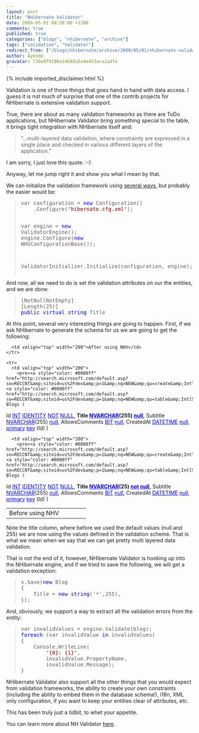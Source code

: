 ```yaml
---
layout: post
title: "NHibernate Validator"
date: 2009-05-01 08:28:00 +1200
comments: true
published: true
categories: ["blogs", "nhibernate", "archive"]
tags: ["validation", "Validator"]
redirect_from: ["/blogs/nhibernate/archive/2009/05/01/nhibernate-validator.aspx"]
author: Ayende
gravatar: 730a9f9186e14b8da5a4e453aca2adfe
---
```

{% include imported_disclaimer.html %}
<p>Validation is one of those things that goes hand in hand with data access. I guess it is not much of surprise that one of the contrib projects for NHibernate is extensive validation support.</p>  <p>True, there are about as many validation frameworks as there are ToDo applications, but NHibernate Validator bring something special to the table, it brings tight integration with NHibernate itself and:</p>  <blockquote>   <p>“…multi-layered data validation, where constraints are expressed in a single place and checked in various different layers of the application.”</p> </blockquote>  <p>I am sorry, I just love this quote. :-)</p>  <p>Anyway, let me jump right it and show you what I mean by that.</p>  <p>We can initialize the validation framework using <a href="http://nhforge.org/wikis/validator/nhibernate-validator-1-0-0-documentation.aspx">several ways</a>, but probably the easier would be:</p>  <blockquote>   <pre>var configuration = <span style="color: #0000ff">new</span> Configuration()
	.Configure(&quot;<span style="color: #8b0000">hibernate.cfg.xml</span>&quot;);

var engine = <span style="color: #0000ff">new</span> ValidatorEngine();
engine.Configure(<span style="color: #0000ff">new</span> NHVConfigurationBase());

ValidatorInitializer.Initialize(configuration, engine);</pre>
</blockquote>

<p>And now, all we need to do is set the validation attributes on our the entities, and we are done:</p>

<blockquote>
  <pre>[NotNullNotEmpty]
[Length(25)]
<span style="color: #0000ff">public</span> <span style="color: #0000ff">virtual</span> <span style="color: #0000ff">string</span> Title</pre>
</blockquote>

<p>At this point, several very interesting things are going to happen. First, if we ask NHibernate to generate the schema for us we are going to get the following:</p>

<table cellspacing="0" cellpadding="2" width="400" border="0"><tbody>
    <tr>
      <td valign="top" width="200">Before using NHV</td>

      <td valign="top" width="200">After using NHV</td>
    </tr>

    <tr>
      <td valign="top" width="200">
        <pre><a style="color: #0000ff" href="http://search.microsoft.com/default.asp?so=RECCNT&amp;siteid=us%2Fdev&amp;p=1&amp;nq=NEW&amp;qu=create&amp;IntlSearch=&amp;boolean=PHRASE&amp;ig=01&amp;i=09&amp;i=99">create</a> <a style="color: #0000ff" href="http://search.microsoft.com/default.asp?so=RECCNT&amp;siteid=us%2Fdev&amp;p=1&amp;nq=NEW&amp;qu=table&amp;IntlSearch=&amp;boolean=PHRASE&amp;ig=01&amp;i=09&amp;i=99">table</a> Blogs (
  Id <a style="color: #0000ff" href="http://search.microsoft.com/default.asp?so=RECCNT&amp;siteid=us%2Fdev&amp;p=1&amp;nq=NEW&amp;qu=INT&amp;IntlSearch=&amp;boolean=PHRASE&amp;ig=01&amp;i=09&amp;i=99">INT</a> <a style="color: #0000ff" href="http://search.microsoft.com/default.asp?so=RECCNT&amp;siteid=us%2Fdev&amp;p=1&amp;nq=NEW&amp;qu=IDENTITY&amp;IntlSearch=&amp;boolean=PHRASE&amp;ig=01&amp;i=09&amp;i=99">IDENTITY</a> <a style="color: #0000ff" href="http://search.microsoft.com/default.asp?so=RECCNT&amp;siteid=us%2Fdev&amp;p=1&amp;nq=NEW&amp;qu=NOT&amp;IntlSearch=&amp;boolean=PHRASE&amp;ig=01&amp;i=09&amp;i=99">NOT</a> <a style="color: #0000ff" href="http://search.microsoft.com/default.asp?so=RECCNT&amp;siteid=us%2Fdev&amp;p=1&amp;nq=NEW&amp;qu=NULL&amp;IntlSearch=&amp;boolean=PHRASE&amp;ig=01&amp;i=09&amp;i=99">NULL</a>,
   <strong>Title </strong><a style="color: #0000ff" href="http://search.microsoft.com/default.asp?so=RECCNT&amp;siteid=us%2Fdev&amp;p=1&amp;nq=NEW&amp;qu=NVARCHAR&amp;IntlSearch=&amp;boolean=PHRASE&amp;ig=01&amp;i=09&amp;i=99"><strong>NVARCHAR</strong></a><strong>(255) </strong><a style="color: #0000ff" href="http://search.microsoft.com/default.asp?so=RECCNT&amp;siteid=us%2Fdev&amp;p=1&amp;nq=NEW&amp;qu=null&amp;IntlSearch=&amp;boolean=PHRASE&amp;ig=01&amp;i=09&amp;i=99"><strong>null</strong></a><strong>,</strong>
   Subtitle <a style="color: #0000ff" href="http://search.microsoft.com/default.asp?so=RECCNT&amp;siteid=us%2Fdev&amp;p=1&amp;nq=NEW&amp;qu=NVARCHAR&amp;IntlSearch=&amp;boolean=PHRASE&amp;ig=01&amp;i=09&amp;i=99">NVARCHAR</a>(255) <a style="color: #0000ff" href="http://search.microsoft.com/default.asp?so=RECCNT&amp;siteid=us%2Fdev&amp;p=1&amp;nq=NEW&amp;qu=null&amp;IntlSearch=&amp;boolean=PHRASE&amp;ig=01&amp;i=09&amp;i=99">null</a>,
   AllowsComments <a style="color: #0000ff" href="http://search.microsoft.com/default.asp?so=RECCNT&amp;siteid=us%2Fdev&amp;p=1&amp;nq=NEW&amp;qu=BIT&amp;IntlSearch=&amp;boolean=PHRASE&amp;ig=01&amp;i=09&amp;i=99">BIT</a> <a style="color: #0000ff" href="http://search.microsoft.com/default.asp?so=RECCNT&amp;siteid=us%2Fdev&amp;p=1&amp;nq=NEW&amp;qu=null&amp;IntlSearch=&amp;boolean=PHRASE&amp;ig=01&amp;i=09&amp;i=99">null</a>,
   CreatedAt <a style="color: #0000ff" href="http://search.microsoft.com/default.asp?so=RECCNT&amp;siteid=us%2Fdev&amp;p=1&amp;nq=NEW&amp;qu=DATETIME&amp;IntlSearch=&amp;boolean=PHRASE&amp;ig=01&amp;i=09&amp;i=99">DATETIME</a> <a style="color: #0000ff" href="http://search.microsoft.com/default.asp?so=RECCNT&amp;siteid=us%2Fdev&amp;p=1&amp;nq=NEW&amp;qu=null&amp;IntlSearch=&amp;boolean=PHRASE&amp;ig=01&amp;i=09&amp;i=99">null</a>,
   <a style="color: #0000ff" href="http://search.microsoft.com/default.asp?so=RECCNT&amp;siteid=us%2Fdev&amp;p=1&amp;nq=NEW&amp;qu=primary&amp;IntlSearch=&amp;boolean=PHRASE&amp;ig=01&amp;i=09&amp;i=99">primary</a> <a style="color: #0000ff" href="http://search.microsoft.com/default.asp?so=RECCNT&amp;siteid=us%2Fdev&amp;p=1&amp;nq=NEW&amp;qu=key&amp;IntlSearch=&amp;boolean=PHRASE&amp;ig=01&amp;i=09&amp;i=99">key</a> (Id)
)</pre>
      </td>

      <td valign="top" width="200">
        <pre><a style="color: #0000ff" href="http://search.microsoft.com/default.asp?so=RECCNT&amp;siteid=us%2Fdev&amp;p=1&amp;nq=NEW&amp;qu=create&amp;IntlSearch=&amp;boolean=PHRASE&amp;ig=01&amp;i=09&amp;i=99">create</a> <a style="color: #0000ff" href="http://search.microsoft.com/default.asp?so=RECCNT&amp;siteid=us%2Fdev&amp;p=1&amp;nq=NEW&amp;qu=table&amp;IntlSearch=&amp;boolean=PHRASE&amp;ig=01&amp;i=09&amp;i=99">table</a> Blogs (
   Id <a style="color: #0000ff" href="http://search.microsoft.com/default.asp?so=RECCNT&amp;siteid=us%2Fdev&amp;p=1&amp;nq=NEW&amp;qu=INT&amp;IntlSearch=&amp;boolean=PHRASE&amp;ig=01&amp;i=09&amp;i=99">INT</a> <a style="color: #0000ff" href="http://search.microsoft.com/default.asp?so=RECCNT&amp;siteid=us%2Fdev&amp;p=1&amp;nq=NEW&amp;qu=IDENTITY&amp;IntlSearch=&amp;boolean=PHRASE&amp;ig=01&amp;i=09&amp;i=99">IDENTITY</a> <a style="color: #0000ff" href="http://search.microsoft.com/default.asp?so=RECCNT&amp;siteid=us%2Fdev&amp;p=1&amp;nq=NEW&amp;qu=NOT&amp;IntlSearch=&amp;boolean=PHRASE&amp;ig=01&amp;i=09&amp;i=99">NOT</a> <a style="color: #0000ff" href="http://search.microsoft.com/default.asp?so=RECCNT&amp;siteid=us%2Fdev&amp;p=1&amp;nq=NEW&amp;qu=NULL&amp;IntlSearch=&amp;boolean=PHRASE&amp;ig=01&amp;i=09&amp;i=99">NULL</a>,
   <strong>Title </strong><a style="color: #0000ff" href="http://search.microsoft.com/default.asp?so=RECCNT&amp;siteid=us%2Fdev&amp;p=1&amp;nq=NEW&amp;qu=NVARCHAR&amp;IntlSearch=&amp;boolean=PHRASE&amp;ig=01&amp;i=09&amp;i=99"><strong>NVARCHAR</strong></a><strong>(25) </strong><a style="color: #0000ff" href="http://search.microsoft.com/default.asp?so=RECCNT&amp;siteid=us%2Fdev&amp;p=1&amp;nq=NEW&amp;qu=not&amp;IntlSearch=&amp;boolean=PHRASE&amp;ig=01&amp;i=09&amp;i=99"><strong>not</strong></a><strong> </strong><a style="color: #0000ff" href="http://search.microsoft.com/default.asp?so=RECCNT&amp;siteid=us%2Fdev&amp;p=1&amp;nq=NEW&amp;qu=null&amp;IntlSearch=&amp;boolean=PHRASE&amp;ig=01&amp;i=09&amp;i=99"><strong>null</strong></a><strong>,</strong>
   Subtitle <a style="color: #0000ff" href="http://search.microsoft.com/default.asp?so=RECCNT&amp;siteid=us%2Fdev&amp;p=1&amp;nq=NEW&amp;qu=NVARCHAR&amp;IntlSearch=&amp;boolean=PHRASE&amp;ig=01&amp;i=09&amp;i=99">NVARCHAR</a>(255) <a style="color: #0000ff" href="http://search.microsoft.com/default.asp?so=RECCNT&amp;siteid=us%2Fdev&amp;p=1&amp;nq=NEW&amp;qu=null&amp;IntlSearch=&amp;boolean=PHRASE&amp;ig=01&amp;i=09&amp;i=99">null</a>,
   AllowsComments <a style="color: #0000ff" href="http://search.microsoft.com/default.asp?so=RECCNT&amp;siteid=us%2Fdev&amp;p=1&amp;nq=NEW&amp;qu=BIT&amp;IntlSearch=&amp;boolean=PHRASE&amp;ig=01&amp;i=09&amp;i=99">BIT</a> <a style="color: #0000ff" href="http://search.microsoft.com/default.asp?so=RECCNT&amp;siteid=us%2Fdev&amp;p=1&amp;nq=NEW&amp;qu=null&amp;IntlSearch=&amp;boolean=PHRASE&amp;ig=01&amp;i=09&amp;i=99">null</a>,
   CreatedAt <a style="color: #0000ff" href="http://search.microsoft.com/default.asp?so=RECCNT&amp;siteid=us%2Fdev&amp;p=1&amp;nq=NEW&amp;qu=DATETIME&amp;IntlSearch=&amp;boolean=PHRASE&amp;ig=01&amp;i=09&amp;i=99">DATETIME</a> <a style="color: #0000ff" href="http://search.microsoft.com/default.asp?so=RECCNT&amp;siteid=us%2Fdev&amp;p=1&amp;nq=NEW&amp;qu=null&amp;IntlSearch=&amp;boolean=PHRASE&amp;ig=01&amp;i=09&amp;i=99">null</a>,
   <a style="color: #0000ff" href="http://search.microsoft.com/default.asp?so=RECCNT&amp;siteid=us%2Fdev&amp;p=1&amp;nq=NEW&amp;qu=primary&amp;IntlSearch=&amp;boolean=PHRASE&amp;ig=01&amp;i=09&amp;i=99">primary</a> <a style="color: #0000ff" href="http://search.microsoft.com/default.asp?so=RECCNT&amp;siteid=us%2Fdev&amp;p=1&amp;nq=NEW&amp;qu=key&amp;IntlSearch=&amp;boolean=PHRASE&amp;ig=01&amp;i=09&amp;i=99">key</a> (Id)
)</pre>
      </td>
    </tr>
  </tbody></table>

<p>Note the title column, where before we used the default values (null and 255) we are now using the values defined in the validation scheme. That is what we mean when we say that we can get pretty multi layered data validation.</p>

<p>That is not the end of it, however, NHibernate Validator is hooking up into the NHibernate engine, and if we tried to save the following, we will get a validation exception:</p>

<blockquote>
  <pre>s.Save(<span style="color: #0000ff">new</span> Blog
{
	Title = <span style="color: #0000ff">new</span> <span style="color: #0000ff">string</span>('*',255),
});</pre>
</blockquote>

<p>And, obviously, we support a way to extract all the validation errors from the entity:</p>

<blockquote>
  <pre>var invalidValues = engine.Validate(blog);
<span style="color: #0000ff">foreach</span> (var invalidValue <span style="color: #0000ff">in</span> invalidValues)
{
	Console.WriteLine(
        &quot;<span style="color: #8b0000">{0}: {1}</span>&quot;,
		invalidValue.PropertyName, 
		invalidValue.Message);
}</pre>
</blockquote>

<p>NHibernate Validator also support all the other things that you would expect from validation frameworks, the ability to create your own constraints (including the ability to embed them in the database schema!), i18n, XML only configuration, if you want to keep your entities clear of attributes, etc.</p>

<p>This has been truly just a tidbit, to whet your appetite. </p>

<p>You can learn more about NH Validator <a href="http://nhforge.org/wikis/validator/nhibernate-validator-1-0-0-documentation.aspx">here</a>.</p>
